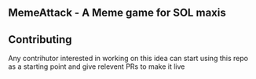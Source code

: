 
## MemeAttack - A Meme game for SOL maxis



## Contributing
Any contrihutor interested in working on this idea can start using this repo as a starting point and give relevent PRs to make it live   
